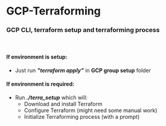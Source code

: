# GCP-Terraforming
### GCP CLI, terraform setup and terraforming process

<br />

#### If environment is setup:
- Just run **_"terraform apply"_** in **GCP group setup** folder

#### If environment is required:
- Run **_./terra_setup_** which will:
  - Download and install Terraform
  - Configure Terraform (might need some manual work)
  - Initialize Terraforming process (with a prompt)

